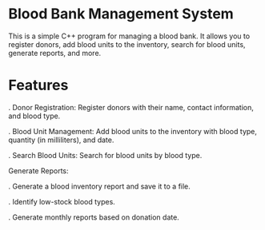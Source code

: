 # Blood Bank Management  System
This is a simple C++ program for managing a blood bank. It allows you to register donors, add blood units to the inventory, search for blood units, generate reports, and more.

# Features
. Donor Registration: Register donors with their name, contact information, and blood type.

. Blood Unit Management: Add blood units to the inventory with blood type, quantity (in milliliters), and date.

. Search Blood Units: Search for blood units by blood type.

Generate Reports:

. Generate a blood inventory report and save it to a file.

. Identify low-stock blood types.

. Generate monthly reports based on donation date.
